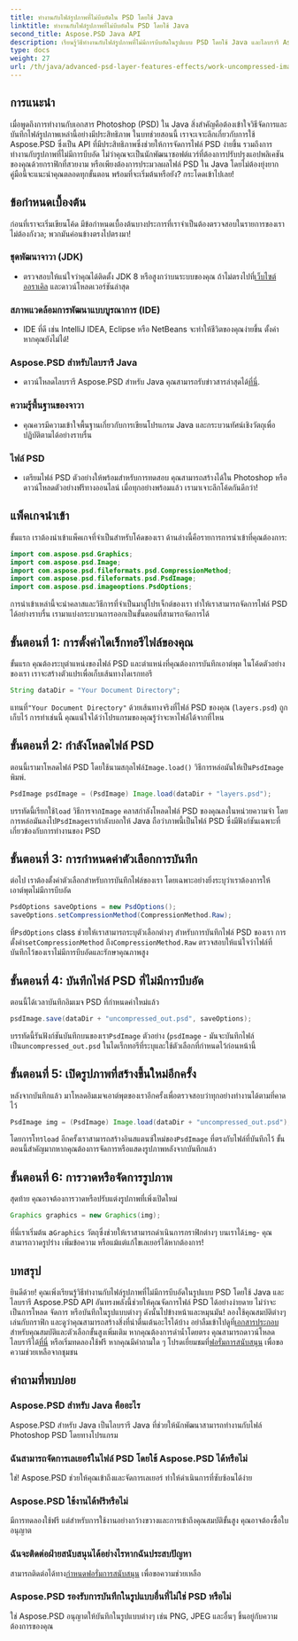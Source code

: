 ```yaml
---
title: ทำงานกับไฟล์รูปภาพที่ไม่บีบอัดใน PSD โดยใช้ Java
linktitle: ทำงานกับไฟล์รูปภาพที่ไม่บีบอัดใน PSD โดยใช้ Java
second_title: Aspose.PSD Java API
description: เรียนรู้วิธีทำงานกับไฟล์รูปภาพที่ไม่มีการบีบอัดในรูปแบบ PSD โดยใช้ Java และไลบรารี Aspose.PSD ในบทช่วยสอนทีละขั้นตอนที่ครอบคลุมนี้
type: docs
weight: 27
url: /th/java/advanced-psd-layer-features-effects/work-uncompressed-image-files-psd/
---
```

## การแนะนำ
เมื่อพูดถึงการทำงานกับเอกสาร Photoshop (PSD) ใน Java สิ่งสำคัญคือต้องเข้าใจวิธีจัดการและบันทึกไฟล์รูปภาพเหล่านี้อย่างมีประสิทธิภาพ ในบทช่วยสอนนี้ เราจะเจาะลึกเกี่ยวกับการใช้ Aspose.PSD ซึ่งเป็น API ที่มีประสิทธิภาพซึ่งช่วยให้การจัดการไฟล์ PSD ง่ายขึ้น รวมถึงการทำงานกับรูปภาพที่ไม่มีการบีบอัด ไม่ว่าคุณจะเป็นนักพัฒนาซอฟต์แวร์ที่ต้องการปรับปรุงแอปพลิเคชันของคุณด้วยกราฟิกที่สวยงาม หรือเพียงต้องการประมวลผลไฟล์ PSD ใน Java โดยไม่ต้องยุ่งยาก คู่มือนี้จะแนะนำคุณตลอดทุกขั้นตอน พร้อมที่จะเริ่มต้นหรือยัง? กระโดดเข้าไปเลย!
## ข้อกำหนดเบื้องต้น
ก่อนที่เราจะเริ่มเขียนโค้ด มีข้อกำหนดเบื้องต้นบางประการที่เราจำเป็นต้องตรวจสอบในรายการของเรา ไม่ต้องกังวล; พวกมันค่อนข้างตรงไปตรงมา!
### ชุดพัฒนาจาวา (JDK)
- ตรวจสอบให้แน่ใจว่าคุณได้ติดตั้ง JDK 8 หรือสูงกว่าบนระบบของคุณ ถ้าไม่ตรงไปที่[เว็บไซต์ออราเคิล](https://www.oracle.com/java/technologies/javase-jdk11-downloads.html) และดาวน์โหลดเวอร์ชันล่าสุด
### สภาพแวดล้อมการพัฒนาแบบบูรณาการ (IDE)
- IDE ที่ดี เช่น IntelliJ IDEA, Eclipse หรือ NetBeans จะทำให้ชีวิตของคุณง่ายขึ้น ตั้งค่าหากคุณยังไม่ได้!
### Aspose.PSD สำหรับไลบรารี Java
-  ดาวน์โหลดไลบรารี Aspose.PSD สำหรับ Java คุณสามารถรับข่าวสารล่าสุดได้[ที่นี่](https://releases.aspose.com/psd/java/). 
### ความรู้พื้นฐานของจาวา 
- คุณควรมีความเข้าใจพื้นฐานเกี่ยวกับการเขียนโปรแกรม Java และกระบวนทัศน์เชิงวัตถุเพื่อปฏิบัติตามได้อย่างราบรื่น
### ไฟล์ PSD
- เตรียมไฟล์ PSD ตัวอย่างให้พร้อมสำหรับการทดสอบ คุณสามารถสร้างได้ใน Photoshop หรือดาวน์โหลดตัวอย่างฟรีทางออนไลน์ 
เมื่อทุกอย่างพร้อมแล้ว เรามาเจาะลึกโค้ดกันดีกว่า!
## แพ็คเกจนำเข้า
ขั้นแรก เราต้องนำเข้าแพ็คเกจที่จำเป็นสำหรับโค้ดของเรา ด้านล่างนี้คือรายการการนำเข้าที่คุณต้องการ:
```java
import com.aspose.psd.Graphics;
import com.aspose.psd.Image;
import com.aspose.psd.fileformats.psd.CompressionMethod;
import com.aspose.psd.fileformats.psd.PsdImage;
import com.aspose.psd.imageoptions.PsdOptions;
```
การนำเข้าเหล่านี้จะนำคลาสและวิธีการที่จำเป็นมาสู่โปรเจ็กต์ของเรา ทำให้เราสามารถจัดการไฟล์ PSD ได้อย่างราบรื่น 
เรามาแบ่งกระบวนการออกเป็นขั้นตอนที่สามารถจัดการได้ 
## ขั้นตอนที่ 1: การตั้งค่าไดเร็กทอรีไฟล์ของคุณ
ขั้นแรก คุณต้องระบุตำแหน่งของไฟล์ PSD และตำแหน่งที่คุณต้องการบันทึกเอาต์พุต ในโค้ดตัวอย่างของเรา เราจะสร้างตัวแปรเพื่อเก็บเส้นทางไดเรกทอรี
```java
String dataDir = "Your Document Directory";
```
 แทนที่`"Your Document Directory"` ด้วยเส้นทางจริงที่ไฟล์ PSD ของคุณ (`layers.psd`) ถูกเก็บไว้ การทำเช่นนี้ คุณแน่ใจได้ว่าโปรแกรมของคุณรู้ว่าจะหาไฟล์ได้จากที่ไหน
## ขั้นตอนที่ 2: กำลังโหลดไฟล์ PSD
 ตอนนี้เรามาโหลดไฟล์ PSD โดยใช้นามสกุลไฟล์`Image.load()` วิธีการหล่อมันให้เป็น`PsdImage` พิมพ์.
```java
PsdImage psdImage = (PsdImage) Image.load(dataDir + "layers.psd");
```
 บรรทัดนี้เรียกใช้`load` วิธีการจาก`Image` คลาสกำลังโหลดไฟล์ PSD ของคุณลงในหน่วยความจำ โดยการหล่อมันลงไป`PsdImage`เรากำลังบอกให้ Java ถือว่าภาพนี้เป็นไฟล์ PSD ซึ่งมีฟังก์ชันเฉพาะที่เกี่ยวข้องกับการทำงานของ PSD
## ขั้นตอนที่ 3: การกำหนดค่าตัวเลือกการบันทึก
ต่อไป เราต้องตั้งค่าตัวเลือกสำหรับการบันทึกไฟล์ของเรา โดยเฉพาะอย่างยิ่งระบุว่าเราต้องการให้เอาต์พุตไม่มีการบีบอัด
```java
PsdOptions saveOptions = new PsdOptions();
saveOptions.setCompressionMethod(CompressionMethod.Raw);
```
 ที่`PsdOptions` class ช่วยให้เราสามารถระบุตัวเลือกต่างๆ สำหรับการบันทึกไฟล์ PSD ของเรา การตั้งค่า`setCompressionMethod` ถึง`CompressionMethod.Raw` ตรวจสอบให้แน่ใจว่าไฟล์ที่บันทึกไว้ของเราไม่มีการบีบอัดและรักษาคุณภาพสูง
## ขั้นตอนที่ 4: บันทึกไฟล์ PSD ที่ไม่มีการบีบอัด
ตอนนี้ได้เวลาบันทึกอิมเมจ PSD ที่กำหนดค่าใหม่แล้ว
```java
psdImage.save(dataDir + "uncompressed_out.psd", saveOptions);
```
 บรรทัดนี้รันฟังก์ชันบันทึกบนของเรา`PsdImage` ตัวอย่าง (`psdImage` - มันจะบันทึกไฟล์เป็น`uncompressed_out.psd` ในไดเร็กทอรีที่ระบุและใช้ตัวเลือกที่กำหนดไว้ก่อนหน้านี้
## ขั้นตอนที่ 5: เปิดรูปภาพที่สร้างขึ้นใหม่อีกครั้ง
หลังจากบันทึกแล้ว มาโหลดอิมเมจเอาต์พุตของเราอีกครั้งเพื่อตรวจสอบว่าทุกอย่างทำงานได้ตามที่คาดไว้
```java
PsdImage img = (PsdImage) Image.load(dataDir + "uncompressed_out.psd");
```
 โดยการโทร`load` อีกครั้งเราสามารถสร้างอินสแตนซ์ใหม่ของ`PsdImage` ที่ตรงกับไฟล์ที่บันทึกไว้ ขั้นตอนนี้สำคัญมากหากคุณต้องการจัดการหรือแสดงรูปภาพหลังจากบันทึกแล้ว
## ขั้นตอนที่ 6: การวาดหรือจัดการรูปภาพ
สุดท้าย คุณอาจต้องการวาดหรือปรับแต่งรูปภาพที่เพิ่งเปิดใหม่
```java
Graphics graphics = new Graphics(img);
```
 ที่นี่เราเริ่มต้น a`Graphics` วัตถุซึ่งช่วยให้เราสามารถดำเนินการกราฟิกต่างๆ บนเราได้`img`- คุณสามารถวาดรูปร่าง เพิ่มข้อความ หรือแม้แต่แก้ไขเลเยอร์ได้หากต้องการ!
## บทสรุป
ยินดีด้วย! คุณเพิ่งเรียนรู้วิธีทำงานกับไฟล์รูปภาพที่ไม่มีการบีบอัดในรูปแบบ PSD โดยใช้ Java และไลบรารี Aspose.PSD API อันทรงพลังนี้ช่วยให้คุณจัดการไฟล์ PSD ได้อย่างง่ายดาย ไม่ว่าจะเป็นการโหลด จัดการ หรือบันทึกในรูปแบบต่างๆ ดังนั้นไปข้างหน้าและหมุนมัน! ลองใช้คุณสมบัติต่างๆ เล่นกับกราฟิก และดูว่าคุณสามารถสร้างสิ่งที่น่าตื่นเต้นอะไรได้บ้าง
 อย่าลืมเข้าไปดูที่[เอกสารประกอบ](https://reference.aspose.com/psd/java/) สำหรับคุณสมบัติและตัวเลือกขั้นสูงเพิ่มเติม หากคุณต้องการดำน้ำโดยตรง คุณสามารถดาวน์โหลดไลบรารีได้[ที่นี่](https://releases.aspose.com/psd/java/) หรือเริ่มทดลองใช้ฟรี หากคุณมีคำถามใด ๆ โปรดเยี่ยมชมที่[ฟอรั่มการสนับสนุน](https://forum.aspose.com/c/psd/34) เพื่อขอความช่วยเหลือจากชุมชน
## คำถามที่พบบ่อย
### Aspose.PSD สำหรับ Java คืออะไร
Aspose.PSD สำหรับ Java เป็นไลบรารี Java ที่ช่วยให้นักพัฒนาสามารถทำงานกับไฟล์ Photoshop PSD โดยทางโปรแกรม
### ฉันสามารถจัดการเลเยอร์ในไฟล์ PSD โดยใช้ Aspose.PSD ได้หรือไม่
ใช่! Aspose.PSD ช่วยให้คุณเข้าถึงและจัดการเลเยอร์ ทำให้ดำเนินการที่ซับซ้อนได้ง่าย
### Aspose.PSD ใช้งานได้ฟรีหรือไม่
มีการทดลองใช้ฟรี แต่สำหรับการใช้งานอย่างกว้างขวางและการเข้าถึงคุณสมบัติขั้นสูง คุณอาจต้องซื้อใบอนุญาต
### ฉันจะติดต่อฝ่ายสนับสนุนได้อย่างไรหากฉันประสบปัญหา
 สามารถติดต่อได้ทาง[กำหนดฟอรั่มการสนับสนุน](https://forum.aspose.com/c/psd/34) เพื่อขอความช่วยเหลือ
### Aspose.PSD รองรับการบันทึกในรูปแบบอื่นที่ไม่ใช่ PSD หรือไม่
ใช่ Aspose.PSD อนุญาตให้บันทึกในรูปแบบต่างๆ เช่น PNG, JPEG และอื่นๆ ขึ้นอยู่กับความต้องการของคุณ